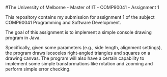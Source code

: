 #The University of Melborne - Master of IT - COMP90041 - Assignment 1

This repository contains my submission for assignment 1 of the subject COMP90041 Programming and Software Development.

The goal of this assignment is to implement a simple console drawing program in Java.
<p>Specifically, given some parameters (e.g., side length, alignment settings), the program draws isosceles right-angled triangles and squares on a drawing canvas. The program will also have a certain capability to implement some simple transformations like rotation and zooming and perform simple error checking.</p>
